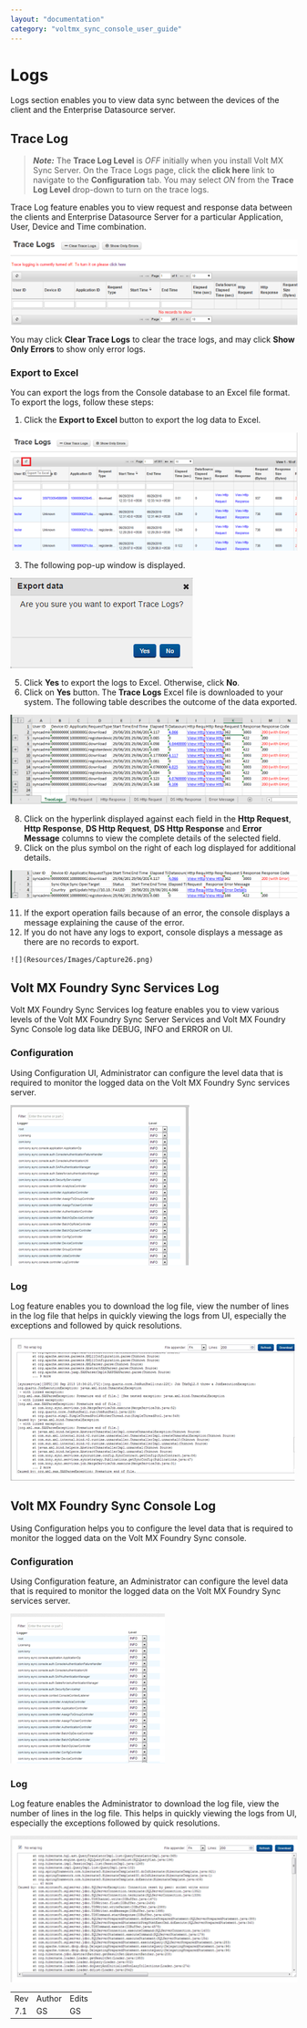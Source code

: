 ```yaml
---
layout: "documentation"
category: "voltmx_sync_console_user_guide"
---
```

                           


Logs
====

Logs section enables you to view data sync between the devices of the client and the Enterprise Datasource server.

Trace Log
---------

> **_Note:_** The **Trace Log Level** is _OFF_ initially when you install Volt MX Sync Server. On the Trace Logs page, click the **click here** link to navigate to the **Configuration** tab. You may select _ON_ from the **Trace Log Level** drop-down to turn on the trace logs.

Trace Log feature enables you to view request and response data between the clients and Enterprise Datasource Server for a particular Application, User, Device and Time combination.

![](Resources/Images/trace_log_675x200.png)

You may click **Clear Trace Logs** to clear the trace logs, and may click **Show Only Errors** to show only error logs.

### Export to Excel

You can export the logs from the Console database to an Excel file format. To export the logs, follow these steps:

1.  Click the **Export to Excel** button to export the log data to Excel.

![](Resources/Images/Export_to_Excel_632x260.png)

3.  The following pop-up window is displayed.

![](Resources/Images/Capture23.png)

5.  Click **Yes** to export the logs to Excel. Otherwise, click **No**.
6.  Click on **Yes** button. The **Trace Logs** Excel file is downloaded to your system. The following table describes the outcome of the data exported.

![](Resources/Images/Capture24_646x201.png)

8.  Click on the hyperlink displayed against each field in the **Http Request**, **Http Response**, **DS Http Request**, **DS Http Response** and **Error Message** columns to view the complete details of the selected field.
9.  Click on the plus symbol on the right of each log displayed for additional details.

![](Resources/Images/Capture25_652x64.png)

11.  If the export operation fails because of an error, the console displays a message explaining the cause of the error.
12.  If you do not have any logs to export, console displays a message as there are no records to export.
    
    ![](Resources/Images/Capture26.png)
    

Volt MX  Foundry Sync Services Log
-----------------------------

Volt MX  Foundry Sync Services log feature enables you to view various levels of the Volt MX Foundry Sync Server Services and Volt MX Foundry Sync Console log data like DEBUG, INFO and ERROR on UI.

### Configuration

Using Configuration UI, Administrator can configure the level data that is required to monitor the logged data on the Volt MX Foundry Sync services server.

![](Resources/Images/sync_serv_log_config.png)

### Log

Log feature enables you to download the log file, view the number of lines in the log file that helps in quickly viewing the logs from UI, especially the exceptions and followed by quick resolutions.

![](Resources/Images/sync_serv_log.png)

Volt MX  Foundry Sync Console Log
----------------------------

Using Configuration helps you to configure the level data that is required to monitor the logged data on the Volt MX Foundry Sync console.

### Configuration

Using Configuration feature, an Administrator can configure the level data that is required to monitor the logged data on the Volt MX Foundry Sync services server.

![](Resources/Images/sync_console_log_file.png)

### Log

Log feature enables the Administrator to download the log file, view the number of lines in the log file. This helps in quickly viewing the logs from UI, especially the exceptions followed by quick resolutions.

![](Resources/Images/log2.png)

<table style="margin-left: 0;margin-right: auto;" data-mc-conditions="Default.HTML5 Only"><colgroup><col> <col> <col></colgroup><tbody><tr><td>Rev</td><td>Author</td><td>Edits</td></tr><tr><td>7.1</td><td>GS</td><td>GS</td></tr></tbody></table>
